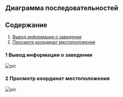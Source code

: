 ## Диаграмма последовательностей

## Содержание 
1. [Вывод информации о заведении](#1)
2. [Просмотр координат местоположения](#2)

### 1 Вывод информации о заведении <a name="1"></a>
![pic](https://github.com/NikitaMirosha/BarTraveler/blob/master/Documents/Diagrams/Sequences/seq.png)

### 2 Просмотр координат местоположения <a name="2"></a>
![pic](https://github.com/NikitaMirosha/BarTraveler/blob/master/Documents/Diagrams/Sequences/seq2.png)

